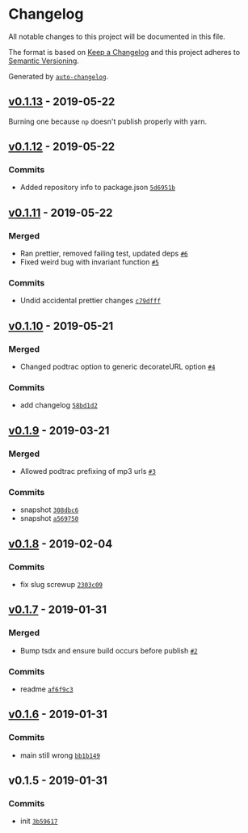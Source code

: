 # Changelog

All notable changes to this project will be documented in this file.

The format is based on [Keep a Changelog](http://keepachangelog.com/en/1.0.0/)
and this project adheres to [Semantic Versioning](http://semver.org/spec/v2.0.0.html).

Generated by [`auto-changelog`](https://github.com/CookPete/auto-changelog).

## [v0.1.13](https://github.com/sw-yx/podcats/compare/v0.1.12...v0.1.13) - 2019-05-22

Burning one because `np` doesn't publish properly with yarn.

## [v0.1.12](https://github.com/sw-yx/podcats/compare/v0.1.11...v0.1.12) - 2019-05-22

### Commits

- Added repository info to package.json [`5d6951b`](https://github.com/sw-yx/podcats/commit/5d6951b469c94fcdf9ef56598c186515baf07f43)

## [v0.1.11](https://github.com/sw-yx/podcats/compare/v0.1.10...v0.1.11) - 2019-05-22

### Merged

- Ran prettier, removed failing test, updated deps [`#6`](https://github.com/sw-yx/podcats/pull/6)
- Fixed weird bug with invariant function [`#5`](https://github.com/sw-yx/podcats/pull/5)

### Commits

- Undid accidental prettier changes [`c79dfff`](https://github.com/sw-yx/podcats/commit/c79dfff0a2553a23f38b11d35882a6728ec4c721)

## [v0.1.10](https://github.com/sw-yx/podcats/compare/v0.1.9...v0.1.10) - 2019-05-21

### Merged

- Changed podtrac option to generic decorateURL option [`#4`](https://github.com/sw-yx/podcats/pull/4)

### Commits

- add changelog [`58bd1d2`](https://github.com/sw-yx/podcats/commit/58bd1d2132b7736efe7c96f4a5eb8df492ade6b9)

## [v0.1.9](https://github.com/sw-yx/podcats/compare/v0.1.8...v0.1.9) - 2019-03-21

### Merged

- Allowed podtrac prefixing of mp3 urls [`#3`](https://github.com/sw-yx/podcats/pull/3)

### Commits

- snapshot [`308dbc6`](https://github.com/sw-yx/podcats/commit/308dbc6cd27a23a35314c00fcb2b931222022d66)
- snapshot [`a569750`](https://github.com/sw-yx/podcats/commit/a5697506ea4969a696210d88a9bdd063048288cb)

## [v0.1.8](https://github.com/sw-yx/podcats/compare/v0.1.7...v0.1.8) - 2019-02-04

### Commits

- fix slug screwup [`2303c09`](https://github.com/sw-yx/podcats/commit/2303c095178b9ba56bc4dc8aa23d6684ee6075a7)

## [v0.1.7](https://github.com/sw-yx/podcats/compare/v0.1.6...v0.1.7) - 2019-01-31

### Merged

- Bump tsdx and ensure build occurs before publish [`#2`](https://github.com/sw-yx/podcats/pull/2)

### Commits

- readme [`af6f9c3`](https://github.com/sw-yx/podcats/commit/af6f9c333295fb174c5f3636f9bfd750d52c7a6d)

## [v0.1.6](https://github.com/sw-yx/podcats/compare/v0.1.5...v0.1.6) - 2019-01-31

### Commits

- main still wrong [`bb1b149`](https://github.com/sw-yx/podcats/commit/bb1b149ba9b1a26e7d89aea6ebf8f8e09922f599)

## v0.1.5 - 2019-01-31

### Commits

- init [`3b59617`](https://github.com/sw-yx/podcats/commit/3b596173f6c99969e03f99740ab5066b658c2501)
